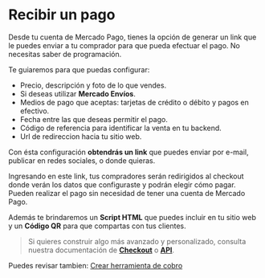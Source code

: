 # Recibir un pago

Desde tu cuenta de Mercado Pago, tienes la opción de generar un link que le puedes enviar a tu comprador para que pueda efectuar el pago. No necesitas saber de programación.   

Te guiaremos para que puedas configurar:

* Precio, descripción y foto de lo que vendes. 
* Si deseas utilizar **Mercado Envíos**.
* Medios de pago que aceptas: tarjetas de crédito o débito y pagos en efectivo.
* Fecha entre las que deseas permitir el pago.
* Código de referencia para identificar la venta en tu backend.
* Url de redireccion hacia tu sitio web.

Con ésta configuración **obtendrás un link** que puedes enviar por e-mail, publicar en redes sociales, o donde quieras. 

Ingresando en este link, tus compradores serán redirigidos al checkout donde verán los datos que configuraste y podrán elegir cómo pagar. Pueden realizar el pago sin necesidad de tener una cuenta de Mercado Pago.

Además te brindaremos un **Script HTML** que puedes incluir en tu sitio web y un **Código QR**  para que compartas con tus clientes.

> Si quieres construir algo más avanzado y personalizado, consulta nuestra documentación de **[Checkout](../payments/web-checkout/introduction.es.md)** o **[API](../payments/api/introduction.es.md)**.

Puedes revisar tambien: [Crear herramienta de cobro](https://www.mercadopago.com.ar/tools/create)
